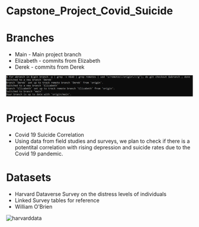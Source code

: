# Capstone_Project_Covid_Suicide

# Branches
* Main - Main project branch
* Elizabeth - commits from Elizabeth
* Derek - commits from Derek

![branches](https://github.com/easeverance/Capstone_Project_Covid_Suicide/blob/Derek/markdownpics/pulledbranches.PNG)

# Project Focus
* Covid 19 Suicide Correlation
* Using data from field studies and surveys, we plan to check if there is a potentital correlation with rising depression and suicide rates due to the Covid 19 pandemic.

# Datasets
* Harvard Dataverse Survey on the distress levels of individuals 
* Linked Survey tables for reference
* William O'Brien 

![harvarddata]()

